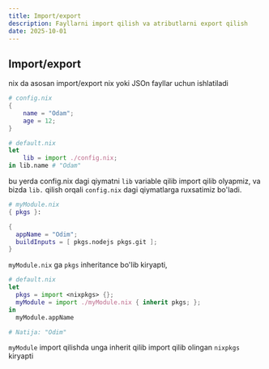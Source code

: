 ```yaml
---
title: Import/export
description: Fayllarni import qilish va atributlarni export qilish
date: 2025-10-01
---
```


## Import/export

<div class="my-md-content">

nix da asosan import/export nix yoki JSOn fayllar uchun ishlatiladi

```nix
# config.nix
{
    name = "Odam";
    age = 12;
}
```

```nix
# default.nix
let
    lib = import ./config.nix;
in lib.name # "Odam"
```

bu yerda config.nix dagi qiymatni `lib` variable qilib import qilib olyapmiz, va bizda `lib.` qilish orqali `config.nix` dagi qiymatlarga ruxsatimiz bo'ladi.

```nix
# myModule.nix
{ pkgs }:

{
  appName = "Odim";
  buildInputs = [ pkgs.nodejs pkgs.git ];
}
```

`myModule.nix` ga `pkgs` inheritance bo'lib kiryapti,

```nix
# default.nix
let
  pkgs = import <nixpkgs> {};
  myModule = import ./myModule.nix { inherit pkgs; };
in
  myModule.appName

# Natija: "Odim"
```

`myModule` import qilishda unga inherit qilib import qilib olingan `nixpkgs` kiryapti

</div>
